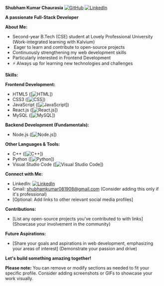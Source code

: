 **Shubham Kumar Chaurasia**
[![GitHub](https://img.shields.io/badge/github-Shubham062004-gray.svg?style=for-the-badge)](https://github.com/Shubham062004)
[![LinkedIn](https://img.shields.io/badge/linkedin-Shubham%20Kumar%20Chaurasia-blue.svg?style=for-the-badge)](https://www.linkedin.com/in/shubham-kumar-chaurasia-721059286/)

**A passionate Full-Stack Developer**

**About Me:**

*  Second-year B.Tech (CSE) student at Lovely Professional University (Work-integrated learning with Kalvium)
* ‍ Eager to learn and contribute to open-source projects
*  Continuously strengthening my web development skills
*  Particularly interested in Frontend Development
* ⚡ Always up for learning new technologies and challenges

**Skills:**

**Frontend Development:**
* HTML5 ([![HTML](https://img.shields.io/badge/HTML-239120?style=for-the-badge&logo=html5&logoColor=white)])
* CSS3 ([![CSS](https://img.shields.io/badge/CSS-239120?&style=for-the-badge&logo=css3&logoColor=white)])
* JavaScript ([![JavaScript](https://img.shields.io/badge/JavaScript-F7DF1E?style=for-the-badge&logo=javascript&logoColor=black)])
* React.js ([![React.js](https://img.shields.io/badge/React-20232A?style=for-the-badge&logo=react&logoColor=61DAFB)])
* MySQL ([![MySQL](https://img.shields.io/badge/MySQL-00000F?style=for-the-badge&logo=mysql&logoColor=white)])

**Backend Development (Fundamentals):**
* Node.js ([![Node.js](https://img.shields.io/badge/Node.js-43853D?style=for-the-badge&logo=node.js&logoColor=white)])

**Other Languages & Tools:**
* C++ ([![C++](https://img.shields.io/badge/C%2B%2B-00599C?style=for-the-badge&logo=c%2B%2+&logoColor=white)])
* Python ([![Python](https://shields.io/badge/python-3.x-blue?style=for-the-badge&logo=python&logoColor=white)])
* Visual Studio Code ([![Visual Studio Code](https://img.shields.io/badge/Visual_Studio_Code-0078D4?style=for-the-badge&logo=visual%20studio%20code&logoColor=white)])

**Connect with Me:**

* LinkedIn: [![LinkedIn](https://img.shields.io/badge/linkedin-Shubham%20Kumar%20Chaurasia-blue.svg?style=for-the-badge)](https://www.linkedin.com/in/shubham-kumar-chaurasia-721059286/)
* Gmail: shubhamkumar081908@gmail.com (Consider adding this only if it's professional)
* [Optional: Add links to other relevant social media profiles]

**Contributions:**

* [List any open-source projects you've contributed to with links] (Showcase your involvement in the community)

**Future Aspirations:**

* [Share your goals and aspirations in web development, emphasizing your areas of interest] (Demonstrate your passion and drive)

**Let's build something amazing together!**

**Please note:** You can remove or modify sections as needed to fit your specific profile. Consider adding screenshots or GIFs to showcase your work visually.
